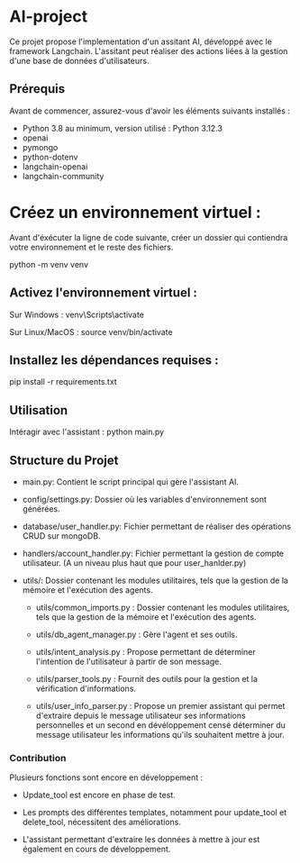 # AI-project

Ce projet propose l'implementation d'un assitant AI, développé avec le framework Langchain. L'assitant peut réaliser des actions liées à la gestion d'une base de données d'utilisateurs.

## Prérequis
Avant de commencer, assurez-vous d'avoir les éléments suivants installés :
- Python 3.8 au minimum, version utilisé : Python 3.12.3
- openai
- pymongo
- python-dotenv
- langchain-openai
- langchain-community


# Créez un environnement virtuel :
Avant d'éxécuter la ligne de code suivante, créer un dossier qui contiendra votre environnement et le reste des fichiers.

python -m venv venv

## Activez l'environnement virtuel :
Sur Windows :
  venv\Scripts\activate

Sur Linux/MacOS :
  source venv/bin/activate

## Installez les dépendances requises :
  pip install -r requirements.txt

## Utilisation
Intéragir avec l'assistant : python main.py

## Structure du Projet
- main.py: Contient le script principal qui gère l'assistant AI.

- config/settings.py: Dossier où les variables d'environnement sont générées.

- database/user_handler.py: Fichier permettant de réaliser des opérations CRUD sur mongoDB.

- handlers/account_handler.py: Fichier permettant la gestion de compte utilisateur. (A un niveau plus haut que pour user_hanlder.py)

- utils/:  Dossier contenant les modules utilitaires, tels que la gestion de la mémoire et l'exécution des agents.

  - utils/common_imports.py : Dossier contenant les modules utilitaires, tels que la gestion de la mémoire et l'exécution des agents.
  
  - utils/db_agent_manager.py :  Gère l'agent et ses outils.
  
  - utils/intent_analysis.py : Propose permettant de déterminer l'intention de l'utilisateur à partir de son message.
  
  - utils/parser_tools.py : Fournit des outils pour la gestion et la vérification d'informations.
  
  - utils/user_info_parser.py : Propose un premier assistant qui permet d'extraire depuis le message utilisateur ses informations personnelles et un second en dévéloppement censé déterminer du message utilisateur les informations qu'ils souhaitent mettre à jour.

### Contribution
Plusieurs fonctions sont encore en développement :

- Update_tool est encore en phase de test.
  
- Les prompts des différentes templates, notamment pour update_tool et delete_tool, nécessitent des améliorations.

- L'assistant permettant d'extraire les données à mettre à jour est également en cours de développement.
